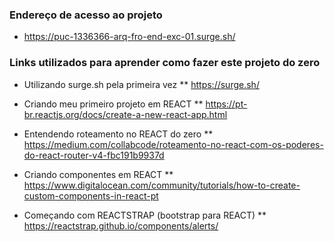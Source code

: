 ### Endereço de acesso ao projeto

* https://puc-1336366-arq-fro-end-exc-01.surge.sh/

### Links utilizados para aprender como fazer este projeto do zero

* Utilizando surge.sh pela primeira vez
** https://surge.sh/

* Criando meu primeiro projeto em REACT
** https://pt-br.reactjs.org/docs/create-a-new-react-app.html

* Entendendo roteamento no REACT do zero
** https://medium.com/collabcode/roteamento-no-react-com-os-poderes-do-react-router-v4-fbc191b9937d

* Criando componentes em REACT
** https://www.digitalocean.com/community/tutorials/how-to-create-custom-components-in-react-pt

* Começando com REACTSTRAP (bootstrap para REACT)
** https://reactstrap.github.io/components/alerts/
